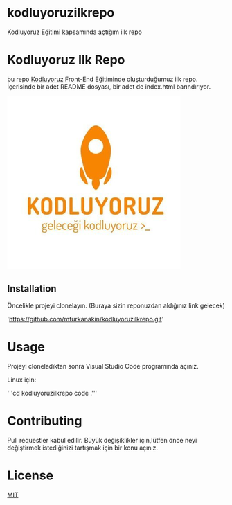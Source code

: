 # kodluyoruzilkrepo
Kodluyoruz Eğitimi kapsamında açtığım ilk repo

# Kodluyoruz Ilk Repo

bu repo [Kodluyoruz](https://www.kodluyoruz.com) Front-End Eğitiminde oluşturduğumuz ilk repo. İçerisinde bir adet README dosyası, bir adet de index.html barındırıyor.

![Kodluyoruz Logo](https://raw.githubusercontent.com/Kodluyoruz/taskforce/git/git/markdown-nedir-nasil-kullaniriz-/figures/kodluyoruz_logo.jpg)

## Installation

Öncelikle projeyi clonelayın. (Buraya sizin reponuzdan aldığınız link gelecek)

'https://github.com/mfurkanakin/kodluyoruzilkrepo.git'

# Usage 

Projeyi cloneladıktan sonra Visual Studio Code programında açınız.

Linux için:

'''cd kodluyoruzilkrepo
code .'''

# Contributing

Pull requestler kabul edilir. Büyük değişiklikler için,lütfen önce neyi değiştirmek istediğinizi tartışmak için bir konu açınız.

# License

[MIT](https://choosealicense.com/)